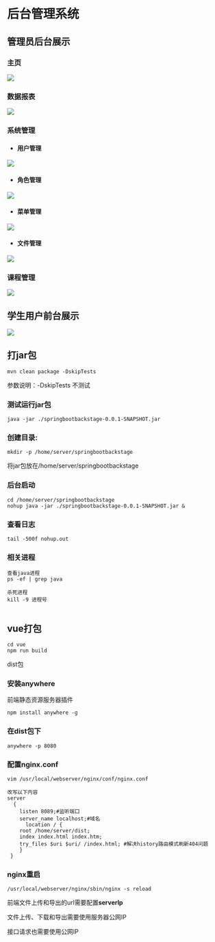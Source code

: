 # 后台管理系统

## 管理员后台展示

### 主页

![](https://fastly.jsdelivr.net/gh/AXDecap/imagehost/img/20220610204036.png)

### 数据报表

![](https://fastly.jsdelivr.net/gh/AXDecap/imagehost/img/20220610192308.png)

### 系统管理

- #### 用户管理

![](https://fastly.jsdelivr.net/gh/AXDecap/imagehost/img/20220610194950.png)

- #### 角色管理

![](https://fastly.jsdelivr.net/gh/AXDecap/imagehost/img/20220610195209.png)

- #### 菜单管理

![](https://fastly.jsdelivr.net/gh/AXDecap/imagehost/img/20220610195328.png)

- #### 文件管理

![](https://fastly.jsdelivr.net/gh/AXDecap/imagehost/img/20220610195355.png)

### 课程管理

![](https://fastly.jsdelivr.net/gh/AXDecap/imagehost/img/20220610195446.png)



## 学生用户前台展示

![](https://fastly.jsdelivr.net/gh/AXDecap/imagehost/img/20220610195620.png)

## 打jar包

```shell
mvn clean package -DskipTests
```

参数说明：-DskipTests 不测试



### 测试运行jar包

```shell
java -jar ./springbootbackstage-0.0.1-SNAPSHOT.jar
```



### 创建目录:

```shell
mkdir -p /home/server/springbootbackstage
```

将jar包放在/home/server/springbootbackstage



### 后台启动

```shell
cd /home/server/springbootbackstage
nohup java -jar ./springbootbackstage-0.0.1-SNAPSHOT.jar &
```



### 查看日志

```
tail -500f nohup.out
```



### 相关进程

```
查看java进程
ps -ef | grep java

杀死进程
kill -9 进程号


```



## vue打包

```
cd vue
npm run build
```

dist包



### 安装anywhere

前端静态资源服务器插件

```
npm install anywhere -g
```



### 在dist包下

```shell
anywhere -p 8080
```



### 配置nginx.conf

```
vim /usr/local/webserver/nginx/conf/nginx.conf

改写以下内容
server
  {
    listen 8089;#监听端口 
    server_name localhost;#域名
      location / {
    root /home/server/dist;  
    index index.html index.htm;
    try_files $uri $uri/ /index.html; #解决history路由模式刷新404问题
    }
 }

```





### nginx重启

```
/usr/local/webserver/nginx/sbin/nginx -s reload  
```



前端文件上传和导出的url需要配置**serverIp**



文件上传、下载和导出需要使用服务器公网IP

接口请求也需要使用公网IP


